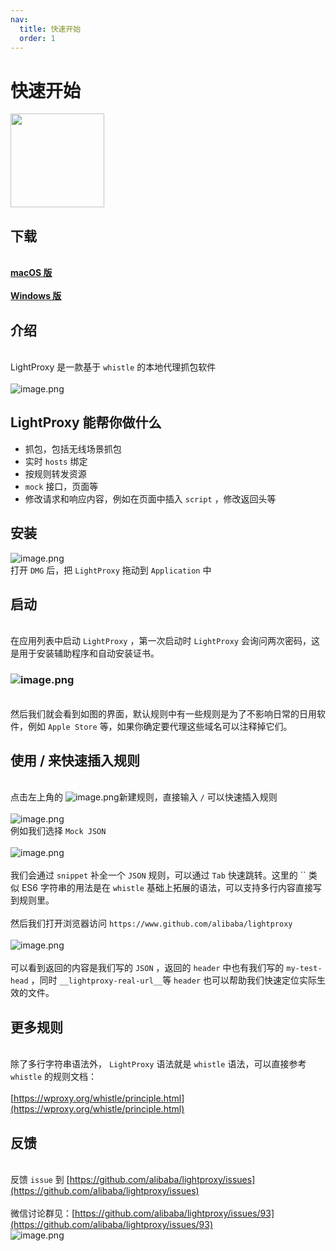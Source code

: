```yaml
---
nav:
  title: 快速开始
  order: 1
---
```


# 快速开始

<img height="150px" src="https://cdn.jsdelivr.net/gh/alibaba/lightproxy@master/vendor/files/icon.png">

<a name="D6AxO"></a>
## 下载

<br />[**macOS 版**](https://gw.alipayobjects.com/os/LightProxy/LightProxy.dmg)<br />
<br />[**Windows 版**](https://gw.alipayobjects.com/os/LightProxy/LightProxy-Setup.exe)

<a name="DktIa"></a>
## 介绍

<br />LightProxy 是一款基于 `whistle` 的本地代理抓包软件<br />
<br />![image.png](https://cdn.nlark.com/yuque/0/2019/png/236311/1577377523103-fa6b7bf3-9cce-45ff-bcd2-5e75ff898cf5.png#align=left&display=inline&height=442&margin=%5Bobject%20Object%5D&name=image.png&originHeight=1624&originWidth=2424&size=729502&status=done&style=none&width=660)
<a name="5aH7y"></a>
## LightProxy 能帮你做什么


- 抓包，包括无线场景抓包
- 实时 `hosts` 绑定
- 按规则转发资源
- `mock` 接口，页面等
- 修改请求和响应内容，例如在页面中插入 `script` ，修改返回头等




<a name="iBVGx"></a>
## 安装
![image.png](https://cdn.nlark.com/yuque/0/2019/png/236311/1577377523196-e78bbc08-decd-48f0-8357-4384d428ba2a.png#align=left&display=inline&height=253&margin=%5Bobject%20Object%5D&name=image.png&originHeight=984&originWidth=1304&size=366040&status=done&style=none&width=335)<br />打开 `DMG` 后，把 `LightProxy` 拖动到 `Application` 中<br />

<a name="4hCoZ"></a>
## 启动

<br />在应用列表中启动 `LightProxy` ，第一次启动时 `LightProxy` 会询问两次密码，这是用于安装辅助程序和自动安装证书。<br />

<a name="evwcw"></a>
### ![image.png](https://cdn.nlark.com/yuque/0/2019/png/236311/1577377523341-76bc3f46-547f-4a61-bf88-8a0698fe0e04.png#align=left&display=inline&height=308&margin=%5Bobject%20Object%5D&name=image.png&originHeight=1624&originWidth=2424&size=681915&status=done&style=none&width=459)

<br />然后我们就会看到如图的界面，默认规则中有一些规则是为了不影响日常的日用软件，例如 `Apple Store` 等，如果你确定要代理这些域名可以注释掉它们。<br />

<a name="EcLsK"></a>
## 使用 / 来快速插入规则

<br />点击左上角的 ![image.png](https://cdn.nlark.com/yuque/0/2019/png/236311/1577377523458-d76dc0be-b4cc-482d-abdb-5d2bbc1e469a.png#align=left&display=inline&height=28&margin=%5Bobject%20Object%5D&name=image.png&originHeight=56&originWidth=108&size=949&status=done&style=none&width=54)新建规则，直接输入 `/` 可以快速插入规则<br />
<br />![image.png](https://cdn.nlark.com/yuque/0/2019/png/236311/1577377523534-b1127dc6-373b-4eea-8fab-8c7a3e51de95.png#align=left&display=inline&height=310&margin=%5Bobject%20Object%5D&name=image.png&originHeight=1624&originWidth=2424&size=566011&status=done&style=none&width=463)<br />例如我们选择 `Mock JSON` <br />
<br />![image.png](https://cdn.nlark.com/yuque/0/2019/png/236311/1577377523648-aa3a58aa-3834-4d34-b79d-3909983eb73d.png#align=left&display=inline&height=310&margin=%5Bobject%20Object%5D&name=image.png&originHeight=1624&originWidth=2424&size=565420&status=done&style=none&width=462)<br />
<br />我们会通过 `snippet` 补全一个 `JSON` 规则，可以通过 `Tab` 快速跳转。这里的 `` 类似 ES6 字符串的用法是在 `whistle` 基础上拓展的语法，可以支持多行内容直接写到规则里。<br />
<br />然后我们打开浏览器访问 `https://www.github.com/alibaba/lightproxy`<br />
<br />![image.png](https://cdn.nlark.com/yuque/0/2019/png/236311/1577377523771-c16c55b2-2f6b-4560-a855-dfdad4d9b1c5.png#align=left&display=inline&height=570&margin=%5Bobject%20Object%5D&name=image.png&originHeight=1140&originWidth=3500&size=254921&status=done&style=none&width=1750)<br />
<br />可以看到返回的内容是我们写的 `JSON` ，返回的 `header` 中也有我们写的 `my-test-head` ，同时 `__lightproxy-real-url__`等 `header` 也可以帮助我们快速定位实际生效的文件。<br />

<a name="A1Js5"></a>
## 更多规则

<br />除了多行字符串语法外， `LightProxy` 语法就是 `whistle` 语法，可以直接参考 `whistle` 的规则文档：<br />
<br />[https://wproxy.org/whistle/principle.html](https://wproxy.org/whistle/principle.html)<br />

<a name="SmnqV"></a>
## 反馈

<br />反馈 `issue` 到 [https://github.com/alibaba/lightproxy/issues](https://github.com/alibaba/lightproxy/issues)<br />
<br />微信讨论群见：[https://github.com/alibaba/lightproxy/issues/93](https://github.com/alibaba/lightproxy/issues/93)<br />![image.png](https://cdn.nlark.com/yuque/0/2019/png/236311/1577416872302-9f04a4f9-2f27-4ff2-b1e5-4df58f28ab40.png#align=left&display=inline&height=271&margin=%5Bobject%20Object%5D&name=image.png&originHeight=1426&originWidth=1080&size=403575&status=done&style=none&width=205)
